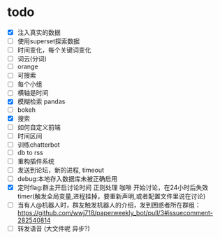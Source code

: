 # todo
- [x]  注入真实的数据
- [ ]  使用superset探索数据
 - [ ] 时间变化，每个关键词变化
 - [ ] 词云(分词)
 - [ ] orange
 - [ ] 可搜索
 - [ ] 每个小组
 - [ ] 横轴是时间
- [x] 模糊检索 pandas 
- [ ] bokeh
 - [x] 搜索
 - [ ] 如何自定义前端
 - [ ] 时间区间
 - [ ] 训练chatterbot
 - [ ] db to rss
 - [ ] 重构插件系统
 - [ ] 发送到论坛，新的进程, timeout
 - [ ] debug:本地存入数据库未被正确启用
 - [x] 定时flag:群主开启讨论时间 正则处理 咖啡 开始讨论，在24小时后失效 timer(触发全局变量,进程挂掉，要重新声明,或者配置文件里说在讨论)
- [ ] 当有人@机器人时，群友触发机器人的介绍，发到困惑者所在群组：https://github.com/wwj718/paperweekly_bot/pull/3#issuecomment-282540814
- [ ] 转发语音 (大文件呢 异步?)
